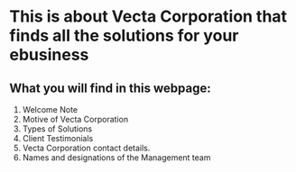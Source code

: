 # **This is about Vecta Corporation that finds all the solutions for your ebusiness**

## What you will find in this webpage:
1. Welcome Note
2. Motive of Vecta Corporation
3. Types of Solutions
4. Client Testimonials
5. Vecta Corporation contact details.
6. Names and designations of the Management team
